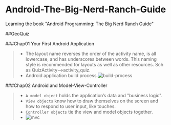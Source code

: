 Android-The-Big-Nerd-Ranch-Guide
================================

Learning the book "Android Programming: The Big Nerd Ranch Guide"

##GeoQuiz

###Chap01 Your First Android Application

> * The layout name reverses the order of the activity name, is all lowercase, and has underscores between words. This naming style is recommended for layouts as well as other resources. Sch as QuizActivity-->activity_quiz.
> * Android application build process.![build-process](http://developer.android.com/images/build.png)

###Chap02 Android and Model-View-Controller

> * `A model object` holds the application’s data and "business logic".
> * `View objects` know how to draw themselves on the screen and how to respond to user input, like touches.
> * `Controller objects` tie the view and model objects together.
> * ![mvc]()